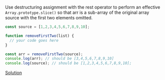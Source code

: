 Use destructuring assignment with the rest operator to perform an effective `Array.prototype.slice()` so that arr is a sub-array of the original array source with the first two elements omitted.

```js
const source = [1,2,3,4,5,6,7,8,9,10];

function removeFirstTwo(list) {
  // your code goes here
}

const arr = removeFirstTwo(source);
console.log(arr); // should be [3,4,5,6,7,8,9,10]
console.log(source); // should be [1,2,3,4,5,6,7,8,9,10];
```
[Solution]()